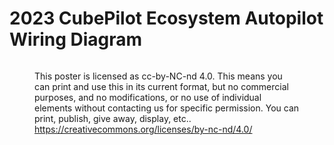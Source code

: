 # 2023 CubePilot Ecosystem Autopilot Wiring Diagram

<figure><img src="../.gitbook/assets/2023 CubePilot Ecosystem Autopilot Wiring Diagram（EN-RGB-4098x5464).jpg" alt=""><figcaption><p>This poster is licensed as cc-by-NC-nd 4.0. This means you can print and use this in its current format, but no commercial purposes, and no modifications, or no use of individual elements without contacting us for specific permission. You can print, publish, give away, display, etc..<br><a href="https://creativecommons.org/licenses/by-nc-nd/4.0/">https://creativecommons.org/licenses/by-nc-nd/4.0/</a></p></figcaption></figure>
